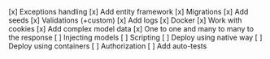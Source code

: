 [x] Exceptions handling
[x] Add entity framework
[x] Migrations
[x] Add seeds
[x] Validations (+custom)
[x] Add logs
[x] Docker
[x] Work with cookies
[x] Add complex model data
[x] One to one and many to many to the response
[ ] Injecting models
[ ] Scripting
[ ] Deploy using native way
[ ] Deploy using containers
[ ] Authorization
[ ] Add auto-tests